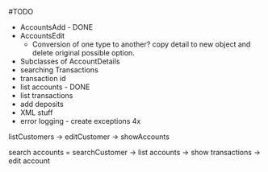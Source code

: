 #TODO

- AccountsAdd - DONE
- AccountsEdit
  - Conversion of one type to another? copy detail to new object and delete original possible option.
- Subclasses of AccountDetails
- searching Transactions
- transaction id
- list accounts - DONE
- list transactions
- add deposits
- XML stuff
- error logging - create exceptions 4x


listCustomers -> editCustomer
              -> showAccounts

search accounts = searchCustomer -> list accounts -> show transactions
                                                  -> edit account
                                                  
